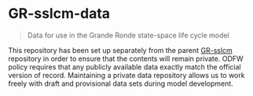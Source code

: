 # GR-sslcm-data
> Data for use in the Grande Ronde state-space life cycle model

This repository has been set up separately from the parent [GR-sslcm](https://www.github.com/bstaton1/GR-sslcm) repository in order to ensure that the contents will remain private.  ODFW policy requires that any publicly available data exactly match the official version of record.  Maintaining a private data repository allows us to work freely with draft and provisional data sets during model development. 
